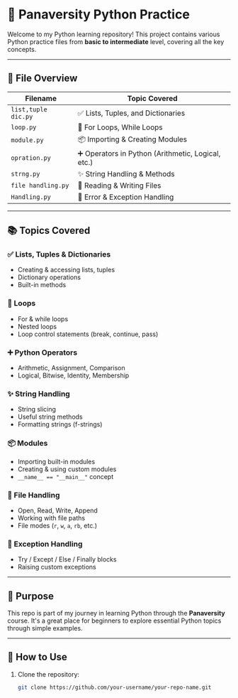 # 🐍 Panaversity Python Practice

Welcome to my Python learning repository! This project contains various Python practice files from **basic to intermediate** level, covering all the key concepts.

---

## 📁 File Overview

| Filename               | Topic Covered                         |
|------------------------|----------------------------------------|
| `list,tuple dic.py`    | ✅ Lists, Tuples, and Dictionaries      |
| `loop.py`              | 🔁 For Loops, While Loops              |
| `module.py`            | 📦 Importing & Creating Modules        |
| `opration.py`          | ➕ Operators in Python (Arithmetic, Logical, etc.) |
| `strng.py`             | ✨ String Handling & Methods           |
| `file handling.py`     | 📂 Reading & Writing Files             |
| `Handling.py`          | 🛑 Error & Exception Handling          |

---

## 📚 Topics Covered

### ✅ Lists, Tuples & Dictionaries
- Creating & accessing lists, tuples
- Dictionary operations
- Built-in methods

### 🔁 Loops
- For & while loops
- Nested loops
- Loop control statements (break, continue, pass)

### ➕ Python Operators
- Arithmetic, Assignment, Comparison
- Logical, Bitwise, Identity, Membership

### ✨ String Handling
- String slicing
- Useful string methods
- Formatting strings (f-strings)

### 📦 Modules
- Importing built-in modules
- Creating & using custom modules
- `__name__ == "__main__"` concept

### 📂 File Handling
- Open, Read, Write, Append
- Working with file paths
- File modes (`r`, `w`, `a`, `rb`, etc.)

### 🛑 Exception Handling
- Try / Except / Else / Finally blocks
- Raising custom exceptions

---

## 🧠 Purpose

This repo is part of my journey in learning Python through the **Panaversity** course. It's a great place for beginners to explore essential Python topics through simple examples.

---

## 🚀 How to Use

1. Clone the repository:
   ```bash
   git clone https://github.com/your-username/your-repo-name.git

